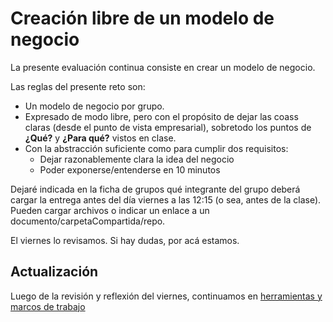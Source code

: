 # Creación libre de un modelo de negocio

La presente evaluación continua consiste en crear un modelo de negocio. 

Las reglas del presente reto son:

- Un modelo de negocio por grupo.
- Expresado de modo libre, pero con el propósito de dejar las coass claras (desde el punto de vista empresarial), sobretodo los puntos de **¿Qué?** y **¿Para qué?** vistos en clase.
- Con la abstracción suficiente como para cumplir dos requisitos:
  - Dejar razonablemente clara la idea del negocio
  - Poder exponerse/entenderse en 10 minutos 

Dejaré indicada en la ficha de grupos qué integrante del grupo deberá cargar la entrega antes del día viernes a las 12:15 (o sea, antes de la clase). Pueden cargar archivos o indicar un enlace a un documento/carpetaCompartida/repo.

El viernes lo revisamos. Si hay dudas, por acá estamos.

## Actualización

Luego de la revisión y reflexión del viernes, continuamos en [herramientas y marcos de trabajo](/temario/t01-02-herramientasMarcos.md)